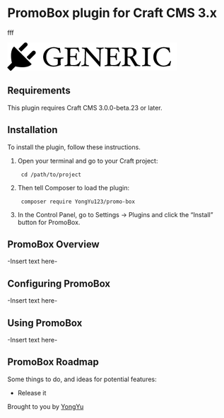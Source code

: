 # PromoBox plugin for Craft CMS 3.x

fff

![Screenshot](resources/img/plugin-logo.png)

## Requirements

This plugin requires Craft CMS 3.0.0-beta.23 or later.

## Installation

To install the plugin, follow these instructions.

1. Open your terminal and go to your Craft project:

        cd /path/to/project

2. Then tell Composer to load the plugin:

        composer require YongYu123/promo-box

3. In the Control Panel, go to Settings → Plugins and click the “Install” button for PromoBox.

## PromoBox Overview

-Insert text here-

## Configuring PromoBox

-Insert text here-

## Using PromoBox

-Insert text here-

## PromoBox Roadmap

Some things to do, and ideas for potential features:

* Release it

Brought to you by [YongYu](https://github.com/YongYu123)
